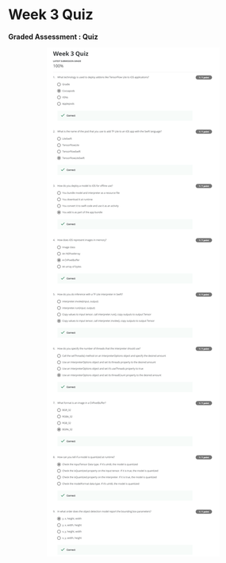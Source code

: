 # Week 3 Quiz

**Graded Assessment : Quiz**

<p align="center">
  <img src="../Assets/Week 3_Quizz.png" alt="Week 3 Quiz" />
</p>